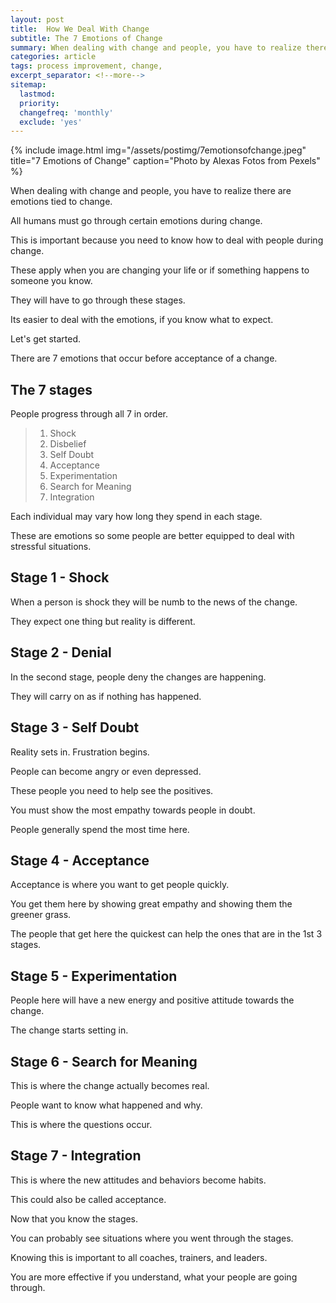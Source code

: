 ```yaml
---
layout: post
title:  How We Deal With Change
subtitle: The 7 Emotions of Change
summary: When dealing with change and people, you have to realize there are emotions tied to change. All humans must go through certain emotions during change. This is important because you need to know how to deal with people during change.
categories: article
tags: process improvement, change, 
excerpt_separator: <!--more-->
sitemap:
  lastmod: 
  priority: 
  changefreq: 'monthly'
  exclude: 'yes'
---
```

{% include image.html
  img="/assets/postimg/7emotionsofchange.jpeg"
  title="7 Emotions of Change"
  caption="Photo by Alexas Fotos from Pexels" %}

When dealing with change and people, you have to realize there are emotions tied to change.

All humans must go through certain emotions during change.

This is important because you need to know how to deal with people during change.

These apply when you are changing your life or if something happens to someone you know.

They will have to go through these stages.

Its easier to deal with the emotions, if you know what to expect.

Let's get started.

There are 7 emotions that occur before acceptance of a change.

## The 7 stages
People progress through all 7 in order.
> 1. Shock
> 2. Disbelief
> 3. Self Doubt
> 4. Acceptance
> 5. Experimentation
> 6. Search for Meaning
> 7. Integration

Each individual may vary how long  they spend in each stage.

These are emotions so some people are better equipped to deal with stressful situations.

## Stage 1 - Shock

When a person is shock they will be numb to the news of the change.

They expect one thing but reality is different.

## Stage 2 - Denial

In the second stage, people deny the changes are happening.

They will carry on as if nothing has happened.

## Stage 3 - Self Doubt

Reality sets in.  Frustration begins.

People can become angry or even depressed.

These people you need to help see the positives.

You must show the most empathy towards people in doubt.

People generally spend the most time here.

## Stage 4 - Acceptance

Acceptance is where you want to get people quickly.

You get them here by showing great empathy and showing them the greener grass.

The people that get here the quickest can help the ones that are in the 1st 3 stages.

## Stage 5 - Experimentation

People here will have a new energy and positive attitude towards the change.

The change starts setting in.

## Stage 6 - Search for Meaning

This is where the change actually becomes real.

People want to know what happened and why.

This is where the questions occur.

## Stage 7 - Integration

This is where the new attitudes and behaviors become habits.

This could also be called acceptance.

Now that you know the stages.

You can probably see situations where you went through the stages.

Knowing this is important to all coaches, trainers, and leaders.

You are more effective if you understand, what your people are going through.
